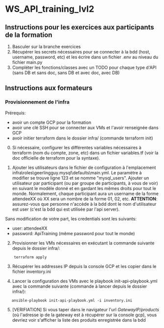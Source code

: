 # WS_API_training_lvl2

## Instructions pour les exercices aux participants de la formation

1. Basculer sur la branche exercices
2. Récupérer les secrets nécessaires pour se connecter à la bdd (host, username, password, etc) et les écrire dans un fichier .env au niveau du fichier main.py
3. Compléter les fonctions/classes avec un TODO pour chaque type d'API (sans DB et sans doc, sans DB et avec doc, avec DB)

## Instructions aux formateurs

### Provisionnement de l'infra

Prérequis:

- avoir un compte GCP pour la formation
- avoir une clé SSH pour se connecter aux VMs et l'avoir renseignée dans GCP
- avoir initier terraform dans le dossier infra/ (commande terraform init)

0. Si nécessaire, configurer les différentes variables nécessaires à terraform (nom du compte, zone, etc) dans un fichier variables.tf (voir la doc officielle de terraform pour la syntaxe).

1. Ajouter les utilisateurs dans le fichier de configuration à l'emplacement infra\roles\geerlingguy.mysql\defaults\main.yml. Le paramètre à modifier se trouve ligne 123 et se nomme "mysql_users". Ajouter un utilisateur par participant (ou par groupe de participants, à vous de voir) en suivant le modèle donné et en gardant les mêmes droits pour tout le monde. Normalement, chaque participant aura un username de la forme attendeeXX où XX sera un nombre de la forme 01, 02, etc.
   **ATTENTION**: assurez-vous que personne n'accède à la bdd dont le nom d'utilisateur est user (c'est la bdd qui est utilisée par l'api server).

Sans modification de votre part, les credentials sont les suivants:

- user: attendeeXX
- password: ApiTraining (même password pour tout le monde)

2. Provisionner les VMs nécessaires en exécutant la commande suivante depuis le dossier infra/:

```
    terraform apply
```

3. Récupérer les addresses IP depuis la console GCP et les copier dans le fichier inventory.ini

4. Lancer la configuration des VMs avec le playbook init-api-playbook.yml avec la commande suivante (commande à lancer depuis le dossier infra/):

```
   ansible-playbook init-api-playbook.yml -i inventory.ini
```

5. [VERIFIATION] Si vous taper dans le navigateur l'url _GatewayIP/products_ (où l'adresse ip de la gateway est à récupérer sur la console gcp), vous devriez voir s'afficher la liste des produits enregistrée dans la bdd
